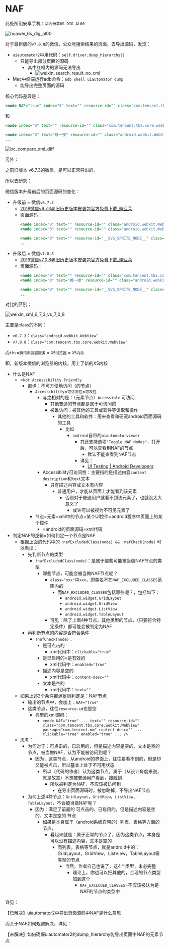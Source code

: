 # NAF

此处所用安卓手机：`华为畅享6S DIG-AL00`

![huawei_6s_dig_al00](../assets/img/huawei_6s_dig_al00.png)

对于最新版的`v7.0.8`的微信，公众号搜索结果的页面，去导出源码，发现：
* `uiautomator2`中用代码：`self.driver.dump_hierarchy()`
    * 只能导出部分页面的源码
        * 其中红框内的源码无法导出
            * ![weixin_search_result_no_xml](../assets/img/weixin_search_result_no_xml.png)
* Mac中终端运行adb命令：`adb shell uiautomator dump`
    * 能导出完整页面的源码

核心代码差异是：

```xml
<node NAF="true" index="0" text="" resource-id="" class="com.tencent.tbs.core.webkit.WebView" package="com.tencent.mm" content-desc="" checkable="false" checked="false" clickable="true" enabled="true" focusable="true" focused="true" scrollable="false" long-clickable="true" password="false" selected="false" bounds="[0,134][720,1208]" />
```

和

```xml
<node index="0" text="" resource-id="" class="com.tencent.tbs.core.webkit.WebView" package="com.tencent.mm" content-desc="" checkable="false" checked="false" clickable="false" enabled="true" focusable="false" focused="false" scrollable="false" long-clickable="false" password="false" selected="false" bounds="[0,134][720,1208]">

<node index="0" text="搜一搜" resource-id="" class="android.webkit.WebView" package="com.tencent.mm" content-desc="" checkable="false" checked="false" clickable="false" enabled="true" focusable="true" focused="true" scrollable="true" long-clickable="false" password="false" selected="false" bounds="[0,134][720,1208]">
...
```

![bc_compare_xml_diff](../assets/img/bc_compare_xml_diff.jpg)

另外：

之前旧版本 v6.7.3的微信，是可以正常导出的。

所以去研究：

微信版本升级前后的页面源码的变化：

* 升级前 = 微信`v6.7.3`
    * [2018微信v6.7.3老旧历史版本安装包官方免费下载_豌豆荚](https://www.wandoujia.com/apps/596157/history_v1360)
    * 页面源码：
        ```xml
        <node index="0" text="" resource-id="" class="android.webkit.WebView" package="com.tencent.mm" content-desc="" checkable="false" checked="false" clickable="false" enabled="true" focusable="false" focused="false" scrollable="false" long-clickable="false" password="false" selected="false" bounds="[0,144][720,1208]">
        <node index="0" text="" resource-id="" class="android.webkit.WebView" package="com.tencent.mm" content-desc="搜一搜" checkable="false" checked="false" clickable="false" enabled="true" focusable="true" focused="true" scrollable="true" long-clickable="false" password="false" selected="false" bounds="[0,144][720,1208]">

        <node index="0" text="" resource-id="__SVG_SPRITE_NODE__" class="android.widget.Image" package="com.tencent.mm" content-desc="" checkable="false" checked="false" clickable="false" enabled="true" focusable="false" focused="false" scrollable="false" long-clickable="false" password="false" selected="false" bounds="[0,0][0,0]" />
        ...
        ```
* 升级后 = 微信`v7.0.8`
    * [2019微信v7.0.8老旧历史版本安装包官方免费下载_豌豆荚](https://www.wandoujia.com/apps/596157/history_v1540)
    * 页面源码：
        ```xml
        <node index="0" text="" resource-id="" class="com.tencent.tbs.core.webkit.WebView" package="com.tencent.mm" content-desc="" checkable="false" checked="false" clickable="false" enabled="true" focusable="false" focused="false" scrollable="false" long-clickable="false" password="false" selected="false" bounds="[0,134][720,1208]">
        <node index="0" text="搜一搜" resource-id="" class="android.webkit.WebView" package="com.tencent.mm" content-desc="" checkable="false" checked="false" clickable="false" enabled="true" focusable="true" focused="true" scrollable="true" long-clickable="false" password="false" selected="false" bounds="[0,134][720,1208]">

        <node index="0" text="" resource-id="__SVG_SPRITE_NODE__" class="android.widget.Image" package="com.tencent.mm" content-desc="" checkable="false" checked="false" clickable="false" enabled="true" focusable="false" focused="false" scrollable="false" long-clickable="false" password="false" selected="false" bounds="[0,134][720,1208]" />
        ...
        ```

对比的区别：

![weixin_xml_6_7_3_vs_7_0_8](../assets/img/weixin_xml_6_7_3_vs_7_0_8.png)

主要是class的不同：
* `v6.7.3`：`class="android.webkit.WebView"`
* `v7.0.8`：`class="com.tencent.tbs.core.webkit.WebView"`

而`tbs`=`腾讯浏览器服务` = `X5浏览器` = `X5内核`

即，新版本微信的浏览器的内核，用上了新的X5内核


* 什么是NAF
    * =`Not Accessibility Friendly`
        * 直译：不可方便地访问（的节点）
            * `Accessibility`=`可访问性`=`可及性`
                * 与之相对的是：（元素节点）`Accessible` 可访问
                    * 其他普通的节点都是属于可访问的
                    * 被谁访问：被其他的工具或软件等读取和操作
                        * 其他的工具和软件：用来查看和研究android页面源码的工具
                            * 比如
                                * `android`自带的`uiautomatorviewer`
                                    * 其还支持选项`"Toggle NAF Nodes"`，打开后，可以查看到NAF的节点
                                        * 默认不能查看到NAF节点
                                    * 详见：
                                        * [UI Testing | Android Developers](https://stuff.mit.edu/afs/sipb/project/android/docs/tools/testing/testing_ui.html#overview)
                * Accessibility可访问性：主要指的是描述内容`content description`和`text`文本
                    * 只有描述内容或文本有内容
                        * 普通用户，才能从页面上才能看到该元素
                            * 否则对于普通用户就看不到该元素了，也就没太大意义了
                                * 或许可以被视为不可见元素了
            * 节点=元素=xml中的节点=某个UI控件=android程序中页面上的某个控件
                * =android的页面源码=xml代码
* 判定NAF的逻辑=如何判定一个节点是NAF
    * 根据上面的代码中的 `!nafExcludedClass(node) && !nafCheck(node)` 可以看出：
        * 先判断节点的类型
            *  `!nafExcludedClass(node)`：是属于那些可能被当做NAF节点的类型
                * 哪些节点，可能会被当做NAF节点呢？
                    * `class="xxx"`中`xxx`，即类名不在`NAF_EXCLUDED_CLASSES`范围内的
                        * 而`NAF_EXCLUDED_CLASSES`包括哪些呢？，包括如下：
                            * `android.widget.GridLayout`
                            * `android.widget.GridView`
                            * `android.widget.ListView`
                            * `android.widget.TableLayout`
                    * 可见：除了上面4种节点，其他类型的节点，（只要符合特定条件）都可能会被判定为NAF
        * 再判断节点的内容是否符合条件
            * `!nafCheck(node)`：
                * 是可点击的
                    * xml代码中：`clickable="true"`
                * 是已启用的=是有效的
                    * xml代码中：`enabled="true"`
                * 描述内容是空的
                    * xml代码中：`content-desc=""`
                * 文本是空的
                    * xml代码中：`text=""`
    * 如果上述2个条件都满足则判定是：NAF节点
        * 输出的节点中，会加上：`NAF="true"`
        * 这类节点，往往`resource-id`也是空
            * 典型的xml源码：
                * `<node NAF="true" ... text="" resource-id="" class="com.tencent.tbs.core.webkit.WebView" package="com.tencent.mm" content-desc="" ... clickable="true" enabled="true" ... />`
    * 思考：
        * 为何对于：可点击的、已启用的，但是描述内容是空的、文本是空的 节点，被当做NAF，认为不能被访问到呢？
            * 因为，这类节点，从android的界面上，往往是看不到的，但是却又能被点击，所以基本上处于不可用状态
                * 所以（代码的作者）认为这类节点，属于（从设计角度来说，就是故意）不想被普通用户看到，接触到
                    * 所以被判定为NAF，不应该被访问到
                        * 在导出页面源码时，被忽略掉，不导出NAF节点
        * 为何上述4种节点：`GridLayout`，`GridView`，`ListView`，`TableLayout`，不会被当做NAF呢？
            * 因为：满足了前面的 可点击的、已启用的，但是描述内容是空的、文本是空的 节点
                * 如果是本身属于（android系统自带的）列表、表格等方面的节点，
                    * 看起来就是：属于正常的节点了，因为这类节点，本身是可以没有描述内容，文本是空的
                        * 而列表，表格等节点，就是android中的：GridLayout，GridView，ListView，TableLayout等类型的节点
                            * 当然，作者自己也说了，这4个类型，未必完整
                                * 理论上，你也可以把其他的，合理的节点类型加到这个
                                    * `NAF_EXCLUDED_CLASSES`=不应该被认为是NAF的节点的类型中

详见：

【已解决】uiautomator2中导出页面源码中NAF是什么意思

而关于NAF如何规避解决，详见：

【未解决】如何确保uiautomator2的dump_hierarchy能导出页面中NAF的元素节点

